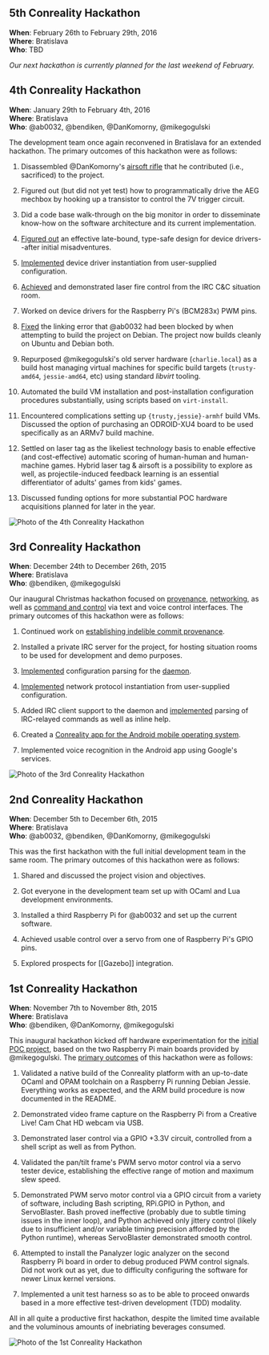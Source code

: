 5th Conreality Hackathon
------------------------

**When**: February 26th to February 29th, 2016  
**Where**: Bratislava  
**Who**: TBD  

*Our next hackathon is currently planned for the last weekend of February.*

4th Conreality Hackathon
------------------------

**When**: January 29th to February 4th, 2016  
**Where**: Bratislava  
**Who**: @ab0032, @bendiken, @DanKomorny, @mikegogulski  

The development team once again reconvened in Bratislava for an extended
hackathon. The primary outcomes of this hackathon were as follows:

1. Disassembled @DanKomorny's [airsoft
   rifle](http://www.hobbytron.com/ElectricM14RISEBRM6681SniperRifleFPS370AirsoftGun.html)
   that he contributed (i.e., sacrificed) to the project.

1. Figured out (but did not yet test) how to programmatically drive the AEG
   mechbox by hooking up a transistor to control the 7V trigger circuit.

1. Did a code base walk-through on the big monitor in order to disseminate
   know-how on the software architecture and its current implementation.

1. [Figured out](https://github.com/conreality/conreality/commit/3c819aedf364dee395de71d309e0e5121d108cb5)
   an effective late-bound, type-safe design for device drivers--after
   initial misadventures.

1. [Implemented](https://github.com/conreality/conreality/commit/8da1d3afb00a1f5de1f8e6d24c943889cea86029)
   device driver instantiation from user-supplied configuration.

1. [Achieved](https://github.com/conreality/conreality/commit/f4fb376f2522f631bfb1312d8c61fc58c58f2f28)
   and demonstrated laser fire control from the IRC C&C situation room.

1. Worked on device drivers for the Raspberry Pi's (BCM283x) PWM pins.

1. [Fixed](https://github.com/conreality/conreality/commit/dc2a7caea0d27847932cd24a03ed16b7ddfed327)
   the linking error that @ab0032 had been blocked by when attempting to
   build the project on Debian. The project now builds cleanly on Ubuntu and
   Debian both.

1. Repurposed @mikegogulski's old server hardware (`charlie.local`) as a
   build host managing virtual machines for specific build targets
   (`trusty-amd64`, `jessie-amd64`, etc) using standard *libvirt* tooling.

1. Automated the build VM installation and post-installation configuration
   procedures substantially, using scripts based on `virt-install`.

1. Encountered complications setting up `{trusty,jessie}-armhf` build VMs.
   Discussed the option of purchasing an ODROID-XU4 board to be used
   specifically as an ARMv7 build machine.

1. Settled on laser tag as the likeliest technology basis to enable
   effective (and cost-effective) automatic scoring of human-human and
   human-machine games. Hybrid laser tag & airsoft is a possibility to
   explore as well, as projectile-induced feedback learning is an essential
   differentiator of adults' games from kids' games.

1. Discussed funding options for more substantial POC hardware acquisitions
   planned for later in the year.

![Photo of the 4th Conreality Hackathon](/images/hackathon4.jpg "
Charlie guarding the disassembled airsoft sniper rifle mechbox.")

3rd Conreality Hackathon
------------------------

**When**: December 24th to December 26th, 2015  
**Where**: Bratislava  
**Who**: @bendiken, @mikegogulski  

Our inaugural Christmas hackathon focused on [provenance](Provenance),
[networking](Networking), as well as [command and
control](Command-&-Control) via text and voice control interfaces.
The primary outcomes of this hackathon were as follows:

1. Continued work on [establishing indelible commit
   provenance](https://groups.google.com/d/msg/conreality/3u38BhSUKok/Pl2Jpgx-BAAJ).

1. Installed a private IRC server for the project, for hosting situation
   rooms to be used for development and demo purposes.

1. [Implemented](https://github.com/conreality/conreality/commit/62904b08eb9e54d04837a60de895fdb1ad372607)
   configuration parsing for the [daemon](Server-Daemon).

1. [Implemented](https://github.com/conreality/conreality/commit/31c885e919a4d91a62dfd0989f46e6b54feb38ce)
   network protocol instantiation from user-supplied configuration.

1. Added IRC client support to the daemon and
   [implemented](https://github.com/conreality/conreality/commit/81234836f56d2da58a079a413b42993d21e73d14)
   parsing of IRC-relayed commands as well as inline help.

1. Created a [Conreality app for the Android mobile operating
   system](https://github.com/conreality/conreality-for-android).

1. Implemented voice recognition in the Android app using Google's services.

![Photo of the 3rd Conreality Hackathon](/images/hackathon3.jpg "
The hackathon was fueled by Slovak beer and local white wine.")

2nd Conreality Hackathon
------------------------

**When**: December 5th to December 6th, 2015  
**Where**: Bratislava  
**Who**: @ab0032, @bendiken, @DanKomorny, @mikegogulski  

This was the first hackathon with the full initial development team in the
same room. The primary outcomes of this hackathon were as follows:

1. Shared and discussed the project vision and objectives.

1. Got everyone in the development team set up with OCaml and Lua
   development environments.

1. Installed a third Raspberry Pi for @ab0032 and set up the current software.

1. Achieved usable control over a servo from one of Raspberry Pi's GPIO pins.

1. Explored prospects for [[Gazebo]] integration.

1st Conreality Hackathon
------------------------

**When**: November 7th to November 8th, 2015  
**Where**: Bratislava  
**Who**: @bendiken, @DanKomorny, @mikegogulski  

This inaugural hackathon kicked off hardware experimentation for the
[initial POC project](Laser-Turret), based on the two Raspberry Pi main
boards provided by @mikegogulski. The [primary
outcomes](https://groups.google.com/forum/#!topic/conreality/5Zk2kOBW1aU)
of this hackathon were as follows:

1. Validated a native build of the Conreality platform with an up-to-date
   OCaml and OPAM toolchain on a Raspberry Pi running Debian Jessie.
   Everything works as expected, and the ARM build procedure is now
   documented in the README.

2. Demonstrated video frame capture on the Raspberry Pi from a Creative
   Live! Cam Chat HD webcam via USB.

3. Demonstrated laser control via a GPIO +3.3V circuit, controlled from a
   shell script as well as from Python.

4. Validated the pan/tilt frame's PWM servo motor control via a servo tester
   device, establishing the effective range of motion and maximum slew
   speed.

5. Demonstrated PWM servo motor control via a GPIO circuit from a variety of
   software, including Bash scripting, RPi.GPIO in Python, and ServoBlaster.
   Bash proved ineffective (probably due to subtle timing issues in the
   inner loop), and Python achieved only jittery control (likely due to
   insufficient and/or variable timing precision afforded by the Python
   runtime), whereas ServoBlaster demonstrated smooth control.

6. Attempted to install the Panalyzer logic analyzer on the second Raspberry
   Pi board in order to debug produced PWM control signals. Did not work out
   as yet, due to difficulty configuring the software for newer Linux kernel
   versions.

7. Implemented a unit test harness so as to be able to proceed onwards based
   in a more effective test-driven development (TDD) modality.

All in all quite a productive first hackathon, despite the limited
time available and the voluminous amounts of inebriating beverages
consumed.

![Photo of the 1st Conreality Hackathon](/images/hackathon1.jpg "
Coders hard at work, fueled by local white wine and BBQ takeout bought with bitcoin. Charlie presiding.")
